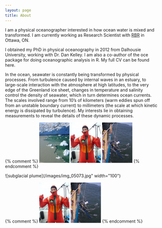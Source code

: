 ```yaml
---
layout: page
title: About
---
```


I am a physical oceanographer interested in how ocean water is mixed and transformed. I am currently working as Research Scientist with [RBR](www.rbr-global.com) in Ottawa, ON. 

I obtained my PhD in physical oceanography in 2012 from Dalhousie University, working with Dr. Dan Kelley. I am also a co-author of the oce package for doing oceanographic analysis in R. My full CV can be found here.

In the ocean, seawater is constantly being transformed by physical processes. From turbulence caused by internal waves in an estuary, to large-scale interaction with the atmosphere at high latitudes, to the very edge of the Greenland ice sheet, changes in temperature and salinity control the density of seawater, which in turn determines ocean currents. The scales involved range from 10’s of kilometers (warm eddies spun off from an unstable boundary current) to millimeters (the scale at which kinetic energy is dissipated by turbulence). My interests lie in obtaining measurements to reveal the details of these dynamic processes.

{% comment %}
<img alt="subglacial plume" src="{{ site.baseurl }}/../images/img_05073.jpg" width="100">
<img alt="SLEIWEX survival" src="{{ site.baseurl }}/../images/sleiwex_survival.jpg" width="100">
<img alt="SLEIWEX mooring" src="{{ site.baseurl }}/../images/sleiwex_mooring.jpg" width="100">
{% endcomment %}

![subglacial plume](/images/img_05073.jpg" width="100")

{% comment %}
<img alt="SLEIWEX survival" src="{{ site.baseurl }}/../images/sleiwex_survival.jpg" width="100">
<img alt="SLEIWEX mooring" src="{{ site.baseurl }}/../images/sleiwex_mooring.jpg" width="100">
{% endcomment %}
